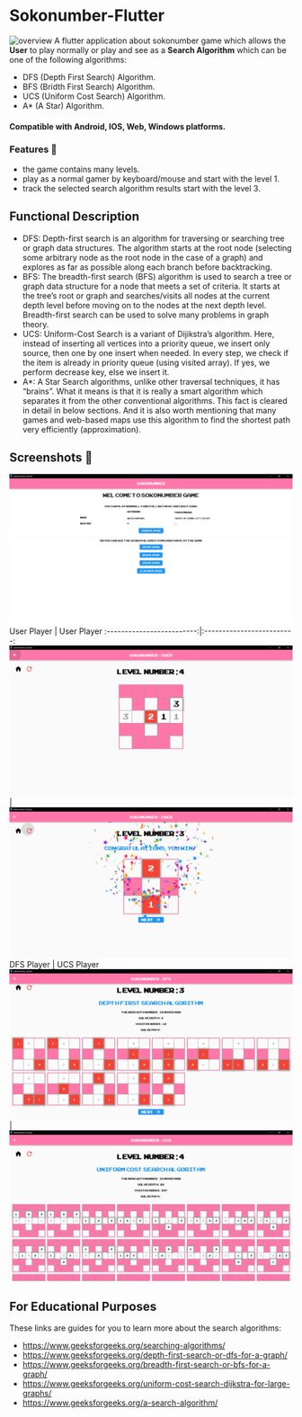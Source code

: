 # Sokonumber-Flutter
![overview](screenshots/overview.png)
A flutter application about sokonumber game which allows the **User** to play normally or play and see as a **Search Algorithm** which can be one of the following algorithms:
- DFS (Depth First Search) Algorithm.
- BFS (Bridth First Search) Algorithm.
- UCS (Uniform Cost Search) Algorithm.
- A* (A Star) Algorithm.

#### Compatible with **Android, IOS, Web, Windows** platforms.

### Features 🚀
- the game contains many levels.
- play as a normal gamer by keyboard/mouse and start with the level 1.
- track the selected search algorithm results start with the level 3.

## Functional Description
- DFS: Depth-first search is an algorithm for traversing or searching tree or graph data structures. The algorithm starts at the root node (selecting some arbitrary node as the root node in the case of a graph) and explores as far as possible along each branch before backtracking.
- BFS: The breadth-first search (BFS) algorithm is used to search a tree or graph data structure for a node that meets a set of criteria. It starts at the tree’s root or graph and searches/visits all nodes at the current depth level before moving on to the nodes at the next depth level. Breadth-first search can be used to solve many problems in graph theory.
- UCS: Uniform-Cost Search is a variant of Dijikstra’s algorithm. Here, instead of inserting all vertices into a priority queue, we insert only source, then one by one insert when needed. In every step, we check if the item is already in priority queue (using visited array). If yes, we perform decrease key, else we insert it. 
- A*: A Star Search algorithms, unlike other traversal techniques, it has “brains”. What it means is that it is really a smart algorithm which separates it from the other conventional algorithms. This fact is cleared in detail in below sections. 
And it is also worth mentioning that many games and web-based maps use this algorithm to find the shortest path very efficiently (approximation). 

## Screenshots 🎉
![home](screenshots/home.png)
User Player  |  User Player
:-------------------------:|:-------------------------:
![player_user1](screenshots/player_user1.png)  |  ![player_user2](screenshots/player_user2.png)
DFS Player  |  UCS Player
![player_dfs](screenshots/player_dfs.png)  |  ![player_ucs](screenshots/player_ucs.png)

## For Educational Purposes
These links are guides for you to learn more about the search algorithms:
- https://www.geeksforgeeks.org/searching-algorithms/
- https://www.geeksforgeeks.org/depth-first-search-or-dfs-for-a-graph/
- https://www.geeksforgeeks.org/breadth-first-search-or-bfs-for-a-graph/
- https://www.geeksforgeeks.org/uniform-cost-search-dijkstra-for-large-graphs/
- https://www.geeksforgeeks.org/a-search-algorithm/


